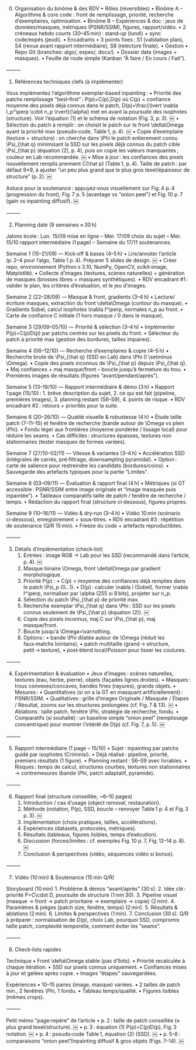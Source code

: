 0) Organisation du binôme & des RDV
	•	Rôles (réversibles)
	•	Binôme A – Algorithme & core code : front de remplissage, priorité, recherche d’exemplaires, optimisation.
	•	Binôme B – Expériences & doc : jeux de données/masques, métriques (PSNR/SSIM), figures, rapport/vidéo.
	•	2 créneaux hebdo courts (30–45 min) : stand‑up (lundi) + sync code/expés (jeudi).
	•	Encadrants
	•	3 points fixes : S1 (validation plan), S4 (revue avant rapport intermédiaire), S8 (relecture finale).
	•	Gestion
	•	Repo Git (branches: algo/, expes/, docs/).
	•	Dossier data (images + masques).
	•	Feuille de route simple (Kanban “À faire / En cours / Fait”).

⸻

1) Références techniques clefs (à implémenter)

Vous implémentez l’algorithme exemplar‑based inpainting :
	•	Priorité des patchs remplissage “best‑first” : P(p)=C(p)\,D(p) où
C(p) = confiance moyenne des pixels déjà connus dans le patch,
D(p)=\frac{\lvert \nabla I_p^\perp \cdot n_p \rvert}{\alpha} met en avant la poursuite des isophotes (structure). Voir l’équation (1) et le schéma de notation (Fig. 3, p. 3).  ￼
	•	Sélection du patch à remplir : on choisit le patch sur le front \delta\Omega ayant la priorité max (pseudo‑code, Table 1, p. 4).  ￼
	•	Copie d’exemplaire (texture + structure) : on cherche dans \Phi le patch entierement connu \Psi_{\hat q} minimisant la SSD sur les pixels déjà connus du patch cible \Psi_{\hat p} (équation (2), p. 4), puis on copie les valeurs manquantes ; couleur en Lab recommandée.  ￼
	•	Mise à jour : les confiances des pixels nouvellement remplis prennent C(\hat p) (Table 1, p. 4). Taille de patch : par défaut 9×9, à ajuster “un peu plus grand que le plus gros texel/épaisseur de structure” (p. 2).  ￼

Astuce pour la soutenance : appuyez‑vous visuellement sur Fig. 4 p. 4 (progression du front), Fig. 7 p. 5 (avantage vs “onion peel”) et Fig. 10 p. 7 (gain vs inpainting diffusif).  ￼

⸻

2) Planning daté (9 semaines ≈ 30 h)

Jalons école :
Lun. 15/09 mise en ligne – Mer. 17/09 choix du sujet – Mer. 15/10 rapport intermédiaire (1 page) – Semaine du 17/11 soutenances.

Semaine 1 (15–21/09) — Kick‑off & bases (4–5 h)
	•	Lire/annoter l’article (p. 2–4 pour l’algo, Table 1 p. 4). Préparer 5 slides de design.  ￼
	•	Créer repo, environnement (Python ≥ 3.10, NumPy, OpenCV, scikit‑image, Matplotlib).
	•	Collecte d’images (textures, scènes naturelles) + génération de masques (brosses libres + masques synthétiques).
	•	RDV encadrant #1 : valider le plan, les critères d’évaluation, et le jeu d’images.

Semaine 2 (22–28/09) — Masque & front, gradients (3–4 h)
	•	Lecture/écriture masques, extraction du front \delta\Omega (contour du masque).
	•	Gradients Sobel, calcul isophotes \nabla I^\perp, normales n_p au front.
	•	Carte de confiance C initiale (1 hors masque / 0 dans le masque).

Semaine 3 (29/09–05/10) — Priorité & sélection (3–4 h)
	•	Implémenter P(p)=C(p)D(p) par patchs centrés sur les pixels du front.
	•	Sélecteur du patch à priorité max (gestion des bordures, tailles impaires).

Semaine 4 (06–12/10) — Recherche d’exemplaires & copie (4–5 h)
	•	Recherche brute de \Psi_{\hat q} (SSD en Lab) dans \Phi (I \setminus \Omega).
	•	Copie des pixels inconnus de \Psi_{\hat p} depuis \Psi_{\hat q}.
	•	Maj confiances + maj masque/front – boucle jusqu’à fermeture du trou.
	•	Premières images de résultats (figures “avant/pendant/après”).

Semaine 5 (13–19/10) — Rapport intermédiaire & démo (3 h)
	•	Rapport 1 page (15/10) :
	1.	brève description du sujet,
	2.	ce qui est fait (pipeline, premières images),
	3.	planning restant (S6–S9),
	4.	points de risque.
	•	RDV encadrant #2 : retours + priorités pour la suite.

Semaine 6 (20–26/10) — Qualité visuelle & robustesse (4 h)
	•	Étude taille patch (7–11–15) et fenêtre de recherche (bande autour de \Omega vs plein \Phi).
	•	Fondu léger aux frontières (moyenne pondérée / lissage local) pour réduire les seams.
	•	Cas difficiles : structures épaisses, textures non stationnaires (tester masques de formes variées).

Semaine 7 (27/10–02/11) — Vitesse & variantes (3–4 h)
	•	Accélération SSD (intégrales de carrés, pré‑filtrage, downsampling pyramidal).
	•	Option : carte de salience pour restreindre les candidats (bordures/coins).
	•	Sauvegarde des artefacts typiques pour la partie “Limites”.

Semaine 8 (03–09/11) — Évaluation & rapport final (4 h)
	•	Métriques (si GT accessible : PSNR/SSIM entre image originale et “image masquée puis inpaintée”).
	•	Tableaux comparatifs taille de patch / fenêtre de recherche / temps.
	•	Rédaction du rapport final (structure ci‑dessous), figures propres.

Semaine 9 (10–16/11) — Vidéo & dry‑run (3–4 h)
	•	Vidéo 10 min (scénario ci‑dessous), enregistrement + sous‑titres.
	•	RDV encadrant #3 : répétition de soutenance (Q/R 15 min).
	•	Freeze du code + artefacts reproductibles.

⸻

3) Détails d’implémentation (check‑list)
	1.	Entrées : image RGB → Lab pour les SSD (recommandé dans l’article, p. 4).  ￼
	2.	Masque binaire \Omega, front \delta\Omega par gradient morphologique.
	3.	Priorité P(p) :
	•	C(p) = moyenne des confiances déjà remplies dans le patch \Psi_p (0…1).
	•	D(p) : calculer \nabla I (Sobel), former \nabla I^\perp, normaliser par \alpha (255 si 8 bits), projeter sur n_p.
	4.	Sélection du patch \Psi_{\hat p} de priorité max.
	5.	Recherche exemplar \Psi_{\hat q} dans \Phi : SSD sur les pixels connus seulement de \Psi_{\hat p} (équation (2)).  ￼
	6.	Copie des pixels inconnus, maj C sur \Psi_{\hat p}, maj masque/front.
	7.	Boucle jusqu’à \Omega=\varnothing.
	8.	Options :
	•	bande \Phi dilatée autour de \Omega (réduit les faux‑matchs lointains),
	•	patch multitaille (grand → structure, petit → texture),
	•	post‑blend local/Poisson pour lisser les coutures.

⸻

4) Expérimentation & évaluation
	•	Jeux d’images : scènes naturelles, textures (eau, herbe, pierre), objets (façades lignes droites).
	•	Masques : trous convexes/concaves, bandes fines (rayures), grands objets.
	•	Mesures :
	•	Quantitatives (si on a la GT en masquant artificiellement) : PSNR/SSIM.
	•	Qualitatives : grille d’images Originale / Masquée / Étapes / Résultat, zooms sur les structures prolongées (cf. Fig. 7 & 13).  ￼
	•	Ablations : taille patch, fenêtre \Phi, stratégie de recherche, fondu.
	•	Comparatifs (si souhaité) : un baseline simple “onion peel” (remplissage concentrique) pour montrer l’intérêt de D(p) (cf. Fig. 7, p. 5).  ￼

⸻

5) Rapport intermédiaire (1 page – 15/10)
	•	Sujet : inpainting par patchs guidé par isophotes (Criminisi).
	•	Déjà réalisé : pipeline, priorité, premiers résultats (1 figure).
	•	Planning restant : S6–S9 avec livrables.
	•	Risques : temps de calcul, structures courbes, textures non stationnaires → contremesures (bande \Phi, patch adaptatif, pyramide).

⸻

6) Rapport final (structure conseillée, ~6–10 pages)
	1.	Introduction / cas d’usage (object removal, restauration).
	2.	Méthode (notation, P(p), SSD, boucle – renvoyer Table 1 p. 4 et Fig. 3 p. 3).  ￼
	3.	Implémentation (choix pratiques, tailles, accélérations).
	4.	Expériences (datasets, protocoles, métriques).
	5.	Résultats (tableaux, figures lisibles, temps d’exécution).
	6.	Discussion (forces/limites : cf. exemples Fig. 10 p. 7, Fig. 12–14 p. 8).  ￼
	7.	Conclusion & perspectives (vidéo, séquences vidéo si bonus).

⸻

7) Vidéo (10 min) & Soutenance (15 min Q/R)

Storyboard (10 min)
	1.	Problème & démos “avant/après” (30 s).
	2.	Idée clé : priorité P=C\cdot D, poursuite de structure (1 min 30).
	3.	Pipeline visuel (masque → front → patch prioritaire → exemplaire → copie) (2 min).
	4.	Paramètres & pièges (patch size, fenêtre, temps) (2 min).
	5.	Résultats & ablations (2 min).
	6.	Limites & perspectives (1 min).
	7.	Conclusion (30 s).
Q/R à préparer : normalisation de D(p), choix Lab, pourquoi SSD, compromis taille patch, complexité temporelle, comment éviter les “seams”.

⸻

8) Check‑lists rapides

Technique
	•	Front \delta\Omega stable (pas d’îlots).
	•	Priorité recalculée à chaque itération.
	•	SSD sur pixels connus uniquement.
	•	Confiances mises à jour et gelées après copie.
	•	Images “étapes” sauvegardées.

Expériences
	•	10–15 paires (image, masque) variées.
	•	2 tailles de patch min., 2 fenêtres \Phi, 1 fondu.
	•	Tableau temps/qualité.
	•	Figures lisibles (mêmes crops).

⸻

Petit mémo “page‑repère” de l’article
	•	p. 2 : taille de patch conseillée (≈ plus grand texel/structure).  ￼
	•	p. 3 : équation (1) P(p)=C(p)D(p), Fig. 3 notation.  ￼
	•	p. 4 : pseudo‑code Table 1, équation (2) (SSD).  ￼
	•	p. 5–8 : comparaisons “onion peel”/inpainting diffusif & gros objets (Figs. 7–14).  ￼
